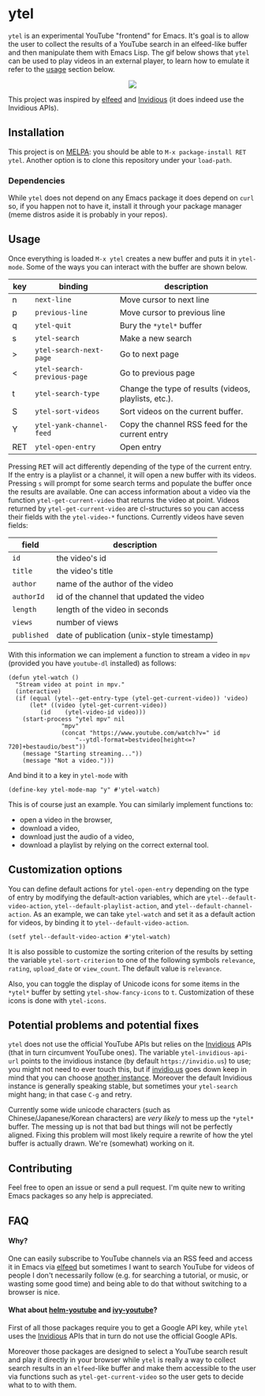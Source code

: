 # ytel
`ytel` is an experimental YouTube "frontend" for Emacs. It's goal is to allow the user to collect the results of a YouTube search in an elfeed-like buffer and then manipulate them with Emacs Lisp. The gif below shows that `ytel` can be used to play videos in an external player, to learn how to emulate it refer to the [usage](#usage) section below.

<p align="center">
  <img src="https://github.com/gRastello/ytel/blob/master/pic/demonstration.gif">
</p>

This project was inspired by [elfeed](https://github.com/skeeto/elfeed/) and [Invidious](https://github.com/omarroth/invidious) (it does indeed use the Invidious APIs).

## Installation
This project is on [MELPA](https://melpa.org/): you should be able to `M-x package-install RET ytel`. Another option is to clone this repository under your `load-path`.

### Dependencies
While `ytel` does not depend on any Emacs package it does depend on `curl` so, if you happen not to have it, install it through your package manager (meme distros aside it is probably in your repos).

## Usage
Once everything is loaded `M-x ytel` creates a new buffer and puts it in `ytel-mode`. Some of the ways you can interact with the buffer are shown below.

| key            | binding                     | description                                           |
|----------------|-----------------------------|-------------------------------------------------------|
| <key>n</key>   | `next-line`                 | Move cursor to next line                              |
| <key>p</key>   | `previous-line`             | Move cursor to previous line                          |
| <key>q</key>   | `ytel-quit`                 | Bury the `*ytel*` buffer                              |
| <key>s</key>   | `ytel-search`               | Make a new search                                     |
| <key>></key>   | `ytel-search-next-page`     | Go to next page                                       |
| <key><</key>   | `ytel-search-previous-page` | Go to previous page                                   |
| <key>t</key>   | `ytel-search-type`          | Change the type of results (videos, playlists, etc.). |
| <key>S</key>   | `ytel-sort-videos`          | Sort videos on the current buffer.                    |
| <key>Y</key>   | `ytel-yank-channel-feed`    | Copy the channel RSS feed for the current entry       |
| <key>RET</key> | `ytel-open-entry`           | Open entry                                            |

Pressing <kbd>RET</kbd> will act differently depending of the type of the current entry. If the entry is a playlist or a channel, it will open a new buffer with its videos.
Pressing `s` will prompt for some search terms and populate the buffer once the results are available. One can access information about a video via the function `ytel-get-current-video` that returns the video at point. Videos returned by `ytel-get-current-video` are cl-structures so you can access their fields with the `ytel-video-*` functions. Currently videos have seven fields:

| field       | description                                |
|-------------|--------------------------------------------|
| `id`        | the video's id                             |
| `title`     | the video's title                          |
| `author`    | name of the author of the video            |
| `authorId`  | id of the channel that updated the video   |
| `length`    | length of the video in seconds             |
| `views`     | number of views                            |
| `published` | date of publication (unix-style timestamp) |

With this information we can implement a function to stream a video in `mpv` (provided you have `youtube-dl` installed) as follows:
```elisp
(defun ytel-watch ()
  "Stream video at point in mpv."
  (interactive)
  (if (equal (ytel--get-entry-type (ytel-get-current-video)) 'video)
      (let* ((video (ytel-get-current-video))
	     (id    (ytel-video-id video)))
	(start-process "ytel mpv" nil
		       "mpv"
		       (concat "https://www.youtube.com/watch?v=" id
			       "--ytdl-format=bestvideo[height<=?720]+bestaudio/best"))
	(message "Starting streaming..."))
    (message "Not a video.")))
```

And bind it to a key in `ytel-mode` with
```elisp
(define-key ytel-mode-map "y" #'ytel-watch)
```
This is of course just an example. You can similarly implement functions to:
- open a video in the browser,
- download a video,
- download just the audio of a video,
- download a playlist
by relying on the correct external tool.

## Customization options
You can define default actions for `ytel-open-entry` depending on the type of entry by modifying the default-action variables, which are `ytel--default-video-action`, `ytel--default-playlist-action`, and `ytel--default-channel-action`. 
As an example, we can take `ytel-watch` and set it as a default action for videos, by binding it to `ytel--default-video-action`.
```elisp
(setf ytel--default-video-action #'ytel-watch)
```

It is also possible to customize the sorting criterion of the results by setting the variable `ytel-sort-criterion` to one of the following symbols `relevance`, `rating`, `upload_date` or `view_count`.
The default value is `relevance`.

Also, you can toggle the display of Unicode icons for some items in the `*ytel*` buffer by setting `ytel-show-fancy-icons` to `t`. Customization of these icons is done with `ytel-icons`.

## Potential problems and potential fixes
`ytel` does not use the official YouTube APIs but relies on the [Invidious](https://github.com/omarroth/invidious) APIs (that in turn circumvent YouTube ones). The variable `ytel-invidious-api-url` points to the invidious instance (by default `https://invidio.us`) to use; you might not need to ever touch this, but if [invidio.us](https://invidio.us) goes down keep in mind that you can choose [another instance](https://github.com/omarroth/invidious#invidious-instances). Moreover the default Invidious instance is generally speaking stable, but sometimes your `ytel-search` might hang; in that case `C-g` and retry.

Currently some wide unicode characters (such as Chinese/Japanese/Korean characters) are *very likely* to mess up the `*ytel*` buffer. The messing up is not that bad but things will not be perfectly aligned. Fixing this problem will most likely require a rewrite of how the ytel buffer is actually drawn. We're (somewhat) working on it.

## Contributing
Feel free to open an issue or send a pull request. I'm quite new to writing Emacs packages so any help is appreciated.

## FAQ

#### Why?
One can easily subscribe to YouTube channels via an RSS feed and access it in Emacs via [elfeed](https://github.com/skeeto/elfeed/) but sometimes I want to search YouTube for videos of people I don't necessarily follow (e.g. for searching a tutorial, or music, or wasting some good time) and being able to do that without switching to a browser is nice.

#### What about [helm-youtube](https://github.com/maximus12793/helm-youtube) and [ivy-youtube](https://github.com/squiter/ivy-youtube)?
First of all those packages require you to get a Google API key, while `ytel` uses the [Invidious](https://github.com/omarroth/invidious) APIs that in turn do not use the official Google APIs.

Moreover those packages are designed to select a YouTube search result and play it directly in your browser while `ytel` is really a way to collect search results in an `elfeed`-like buffer and make them accessible to the user via functions such as `ytel-get-current-video` so the user gets to decide what to to with them.
